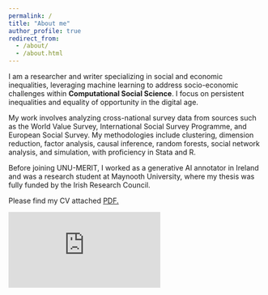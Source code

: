 ```yaml
---
permalink: /
title: "About me"
author_profile: true
redirect_from: 
  - /about/
  - /about.html
---
```


I am a researcher and writer specializing in social and economic inequalities, leveraging machine learning to address socio-economic challenges within **Computational Social Science**. I focus on persistent inequalities and equality of opportunity in the digital age.

My work involves analyzing cross-national survey data from sources such as the World Value Survey, International Social Survey Programme, and European Social Survey. My methodologies include clustering, dimension reduction, factor analysis, causal inference, random forests, social network analysis, and simulation, with proficiency in Stata and R.

Before joining UNU-MERIT, I worked as a generative AI annotator in Ireland and was a research student at Maynooth University, where my thesis was fully funded by the Irish Research Council.

Please find my CV attached <a href="https://github.com/duongkhanhk29/duongkhanhk29.github.io/blob/master/assets/Khanh_CV.pdf" target="_blank">PDF.</a>

<embed src="https://github.com/duongkhanhk29/duongkhanhk29.github.io/blob/master/assets/Khanh_CV.pdf" type="application/pdf" />
